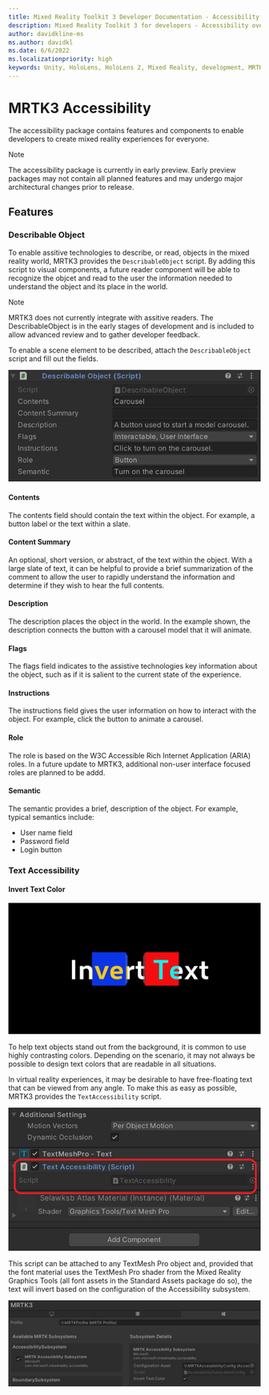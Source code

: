 ```yaml
---
title: Mixed Reality Toolkit 3 Developer Documentation - Accessibility overview
description: Mixed Reality Toolkit 3 for developers - Accessibility overview.
author: davidkline-ms
ms.author: davidkl
ms.date: 6/6/2022
ms.localizationpriority: high
keywords: Unity, HoloLens, HoloLens 2, Mixed Reality, development, MRTK3, accessibility
---
```


# MRTK3 Accessibility

The accessibility package contains features and components to enable developers to create mixed reality experiences for everyone.

>[!NOTE]
>The accessibility package is currently in early preview. Early preview packages may not contain all planned features and may undergo major architectural changes prior to release.

## Features

### Describable Object

To enable assitive technologies to describe, or read, objects in the mixed reality world, MRTK3 provides the `DescribableObject` script. By adding this script to visual components, a future reader component will be able to recognize
the objcet and read to the user the information needed to understand the object and its place in the world.

>[!NOTE]
> MRTK3 does not currently integrate with assitive readers. The DescribableObject is in the early stages of development and is included to allow advanced review and to gather developer feedback.

To enable a scene element to be described, attach the `DescribableObject` script and fill out the fields.

![Describable Object](images/DescribableObjectScript.png)

#### Contents

The contents field should contain the text within the object. For example, a button label or the text within a slate.

#### Content Summary

An optional, short version, or abstract, of the text within the object. With a large slate of text, it can be helpful to provide a brief summarization of the comment to allow the user to rapidly understand the information and determine if they wish to hear the full contents.

#### Description

The description places the object in the world. In the example shown, the description connects the button with a carousel model that it will animate.

#### Flags

The flags field indicates to the assistive technologies key information about the object, such as if it is salient to the current state of the experience.

#### Instructions

The instructions field gives the user information on how to interact with the object. For example, click the button to animate a carousel.

#### Role

The role is based on the W3C Accessible Rich Internet Application (ARIA) roles. In a future update to MRTK3, additional non-user interface focused roles are planned to be addd.

#### Semantic

The semantic provides a brief, description of the object. For example, typical semantics include:

- User name field
- Password field
- Login button

### Text Accessibility

#### Invert Text Color

![Invert Text Color](images/InvertText.png)

To help text objects stand out from the background, it is common to use highly contrasting colors. Depending on the scenario, it may not always be possible to design text colors that are readable in all situations.

In virtual reality experiences, it may be desirable to have free-floating text that can be viewed from any angle. To make this as easy as possible, MRTK3 provides the `TextAccessibility` script.

![Text Accessibility Script](images/TextAccessibiliyScript.png)

This script can be attached to any TextMesh Pro object and, provided that the font material uses the TextMesh Pro shader from the Mixed Reality Graphics Tools (all font assets in the Standard Assets package do so), the text will invert based on the configuration of the Accessibility subsystem.

![Accessibility Subsystem](images/AccessibilitySubsystem.png)